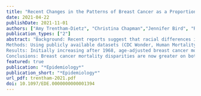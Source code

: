 ```yaml
---
title: "Recent Changes in the Patterns of Breast Cancer as a Proportion of All Deaths by Race and Ethnicity"
date: 2021-04-22
publishDate: 2021-11-01
authors: ["Amy Trentham-Dietz", "Christina Chapman","Jennifer Bird", "Ronald Gangnon"]
publication_types: ["2"]
abstract: "Background: Recent reports suggest that racial differences in breast cancer incidence rates have decreased. We examined whether these findings apply to breast cancer mortality while considering age, period, and cohort influences on both absolute and relative measures of breast cancer mortality. 
Methods: Using publicly available datasets (CDC Wonder, Human Mortality Database), we developed an age-period-cohort model of breast cancer mortality and breast cancer deaths as a proportion of all deaths during 1968-2019 among all women and by five race/ethnicity groups with sufficient numbers for estimation: Hispanic (all races), American Indian/Alaska Native and Asian/Pacific Islanders (regardless of ethnicity), non-Hispanic Black, and non-Hispanic White. 
Results: Initially increasing after 1968, age-adjusted breast cancer mortality rates have decreased among all racial/ethnic groups since 1988. The age-adjusted percent of all deaths due to breast cancer also has been declining for non-Hispanic White women since about 1990 while increasing or holding steady for other race/ethnic groups. In 2019, the age-adjusted percent of deaths due to breast cancer for women was highest for Asian/Pacific Islanders (5.6%) followed by non-Hispanic Black (4.5%), Hispanic (4.4%), non-Hispanic White (4.1%), and American Indian/Alaska Native women (2.6%). 
Conclusions: Breast cancer mortality disparities are now greater on both relative and absolute scales for non-Hispanic Black women, and using the relative scale for Asian/Pacific Islanders and Hispanic women, compared with non-Hispanic White women for the first time in 50 years."
featured: true
publication: "*Epidemiology*"
publication_short: "*Epidemiology*"
url_pdf: trentham-2021.pdf
doi: 10.1097/EDE.0000000000001394
---
```


